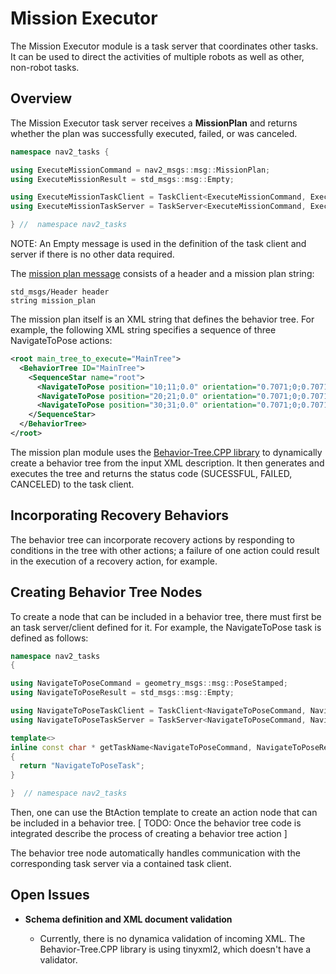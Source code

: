 # Mission Executor

The Mission Executor module is a task server that coordinates other tasks. It can be used to direct the activities of multiple robots as well as other, non-robot tasks.

## Overview
 
The Mission Executor task server receives a **MissionPlan** and returns whether the plan was successfully executed, failed, or was canceled.

```C++
namespace nav2_tasks {

using ExecuteMissionCommand = nav2_msgs::msg::MissionPlan;
using ExecuteMissionResult = std_msgs::msg::Empty;

using ExecuteMissionTaskClient = TaskClient<ExecuteMissionCommand, ExecuteMissionResult>;
using ExecuteMissionTaskServer = TaskServer<ExecuteMissionCommand, ExecuteMissionResult>;

} //  namespace nav2_tasks
```

NOTE: An Empty message is used in the definition of the task client and server if there is no other data required.

The [mission plan message](https://github.com/ros-planning/navigation2/blob/master/nav2_msgs/msg/MissionPlan.msg) consists of a header and a mission plan string:

```
std_msgs/Header header
string mission_plan
```

The mission plan itself is an XML string that defines the behavior tree. For example, the following XML string specifies a sequence of three NavigateToPose actions:

```XML
<root main_tree_to_execute="MainTree">
  <BehaviorTree ID="MainTree">
    <SequenceStar name="root">
      <NavigateToPose position="10;11;0.0" orientation="0.7071;0;0.7071;0"/>
      <NavigateToPose position="20;21;0.0" orientation="0.7071;0;0.7071;0"/>
      <NavigateToPose position="30;31;0.0" orientation="0.7071;0;0.7071;0"/>
    </SequenceStar>
  </BehaviorTree>
</root>

```

The mission plan module uses the [Behavior-Tree.CPP library](https://github.com/BehaviorTree/BehaviorTree.CPP) to dynamically create a behavior tree from the input XML description. It then generates and executes the tree and returns the status code (SUCESSFUL, FAILED, CANCELED) to the task client.

## Incorporating Recovery Behaviors

The behavior tree can incorporate recovery actions by responding to conditions in the tree with other actions; a failure of one action could result in the execution of a recovery action, for example. 

## Creating Behavior Tree Nodes

To create a node that can be included in a behavior tree, there must first be an task server/client defined for it. For example, the NavigateToPose task is defined as follows:

```C++
namespace nav2_tasks
{

using NavigateToPoseCommand = geometry_msgs::msg::PoseStamped;
using NavigateToPoseResult = std_msgs::msg::Empty;

using NavigateToPoseTaskClient = TaskClient<NavigateToPoseCommand, NavigateToPoseResult>;
using NavigateToPoseTaskServer = TaskServer<NavigateToPoseCommand, NavigateToPoseResult>;

template<>
inline const char * getTaskName<NavigateToPoseCommand, NavigateToPoseResult>()
{
  return "NavigateToPoseTask";
}

}  // namespace nav2_tasks
```

Then, one can use the BtAction template to create an action node that can be included in a behavior tree. [ TODO: Once the behavior tree code is integrated describe the process of creating a behavior tree action ]

The behavior tree node automatically handles communication with the corresponding task server via a contained task client.

## Open Issues

* **Schema definition and XML document validation**

  + Currently, there is no dynamica validation of incoming XML. The Behavior-Tree.CPP library is using tinyxml2, which doesn't have a validator.

